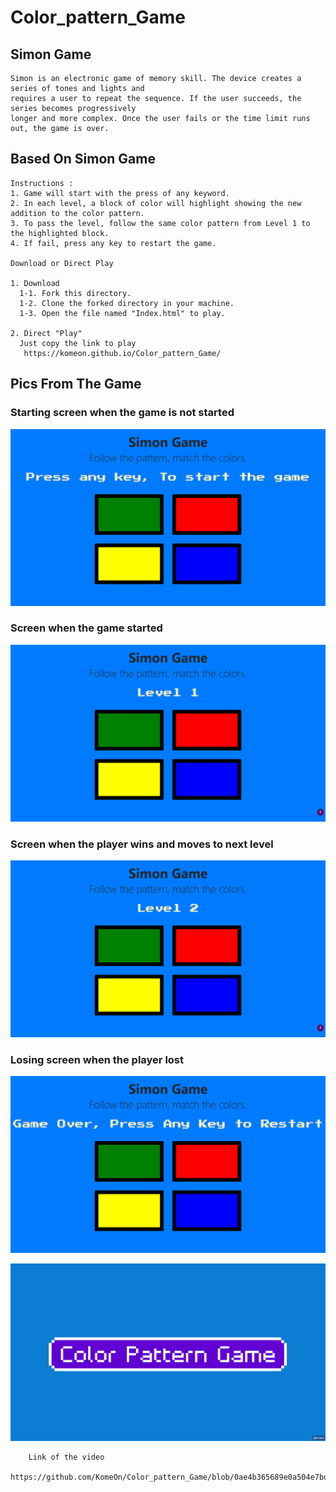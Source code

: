 # Color_pattern_Game

## Simon Game

    Simon is an electronic game of memory skill. The device creates a series of tones and lights and
    requires a user to repeat the sequence. If the user succeeds, the series becomes progressively
    longer and more complex. Once the user fails or the time limit runs out, the game is over.

## Based On Simon Game

    Instructions :
    1. Game will start with the press of any keyword.
    2. In each level, a block of color will highlight showing the new addition to the color pattern.
    3. To pass the level, follow the same color pattern from Level 1 to the highlighted block.
    4. If fail, press any key to restart the game.

    Download or Direct Play

    1. Download
      1-1. Fork this directory.
      1-2. Clone the forked directory in your machine.
      1-3. Open the file named "Index.html" to play.

    2. Direct "Play"
      Just copy the link to play
       https://komeon.github.io/Color_pattern_Game/

## Pics From The Game

### Starting screen when the game is not started

![Starting screen when the game is not started](https://github.com/KomeOn/Color_pattern_Game/blob/master/media/starting_screen.png)

### Screen when the game started  

![Screen when the game started](https://github.com/KomeOn/Color_pattern_Game/blob/master/media/game_page1.png)

### Screen when the player wins and moves to next level

![Screen when the player wins and moves to next level](https://github.com/KomeOn/Color_pattern_Game/blob/master/media/game_page2.png)

### Losing screen when the player lost

![Losing screen when the player lost](https://github.com/KomeOn/Color_pattern_Game/blob/master/media/losing_page.png)

![Gameplay of the Color Pattern Game](https://github.com/KomeOn/Color_pattern_Game/blob/master/media/gameplay.gif)

        Link of the video
         https://github.com/KomeOn/Color_pattern_Game/blob/0ae4b365689e0a504e7bd53263b28fb781f1e57f/media/Color%20Pattern%20Game.mp4/
